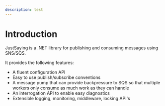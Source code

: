 ```yaml
---
description: test
---
```


# Introduction

JustSaying is a .NET library for publishing and consuming messages using SNS/SQS.

It provides the following features:

* A fluent configuration API
* Easy to use publish/subscribe conventions
* A message pump that can provide backpressure to SQS so that multiple workers only consume as much work as they can handle
* An interrogation API to enable easy diagnostics
* Extensible logging, monitoring, middleware, locking API's



